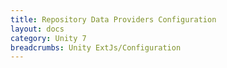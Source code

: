 ```yaml
---
title: Repository Data Providers Configuration
layout: docs
category: Unity 7
breadcrumbs: Unity ExtJs/Configuration
---
```





